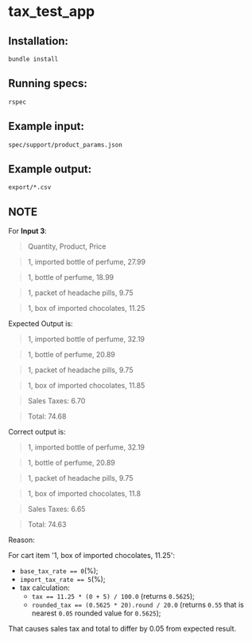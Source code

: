 # tax_test_app

## Installation:

    bundle install

## Running specs:

    rspec

## Example input:

    spec/support/product_params.json

## Example output:

    export/*.csv

## NOTE

For **Input 3**:

> Quantity, Product, Price

> 1, imported bottle of perfume, 27.99

> 1, bottle of perfume, 18.99

> 1, packet of headache pills, 9.75

> 1, box of imported chocolates, 11.25

Expected Output is:

> 1, imported bottle of perfume, 32.19

> 1, bottle of perfume, 20.89

> 1, packet of headache pills, 9.75

> 1, box of imported chocolates, 11.85

> Sales Taxes: 6.70

> Total: 74.68

Correct output is:

> 1, imported bottle of perfume, 32.19

> 1, bottle of perfume, 20.89

> 1, packet of headache pills, 9.75

> 1, box of imported chocolates, 11.8

> Sales Taxes: 6.65

> Total: 74.63

Reason:

For cart item '1, box of imported chocolates, 11.25':

- `base_tax_rate == 0`(%);
- `import_tax_rate == 5`(%);
- tax calculation:
  - `tax == 11.25 * (0 + 5) / 100.0` (returns `0.5625`);
  - `rounded_tax == (0.5625 * 20).round / 20.0` (returns `0.55` that is nearest `0.05` rounded value for `0.5625`);

That causes sales tax and total to differ by 0.05 from expected result.

